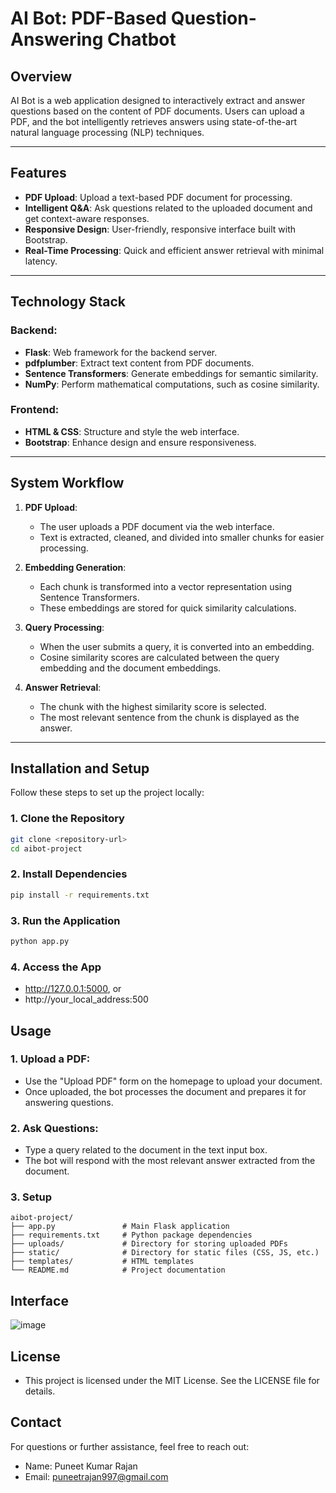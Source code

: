 # AI Bot: PDF-Based Question-Answering Chatbot

## Overview
AI Bot is a web application designed to interactively extract and answer questions based on the content of PDF documents. Users can upload a PDF, and the bot intelligently retrieves answers using state-of-the-art natural language processing (NLP) techniques.

---

## Features
- **PDF Upload**: Upload a text-based PDF document for processing.
- **Intelligent Q&A**: Ask questions related to the uploaded document and get context-aware responses.
- **Responsive Design**: User-friendly, responsive interface built with Bootstrap.
- **Real-Time Processing**: Quick and efficient answer retrieval with minimal latency.

---

## Technology Stack
### Backend:
- **Flask**: Web framework for the backend server.
- **pdfplumber**: Extract text content from PDF documents.
- **Sentence Transformers**: Generate embeddings for semantic similarity.
- **NumPy**: Perform mathematical computations, such as cosine similarity.

### Frontend:
- **HTML & CSS**: Structure and style the web interface.
- **Bootstrap**: Enhance design and ensure responsiveness.

---

## System Workflow
1. **PDF Upload**:
   - The user uploads a PDF document via the web interface.
   - Text is extracted, cleaned, and divided into smaller chunks for easier processing.

2. **Embedding Generation**:
   - Each chunk is transformed into a vector representation using Sentence Transformers.
   - These embeddings are stored for quick similarity calculations.

3. **Query Processing**:
   - When the user submits a query, it is converted into an embedding.
   - Cosine similarity scores are calculated between the query embedding and the document embeddings.

4. **Answer Retrieval**:
   - The chunk with the highest similarity score is selected.
   - The most relevant sentence from the chunk is displayed as the answer.

---

## Installation and Setup
Follow these steps to set up the project locally:

### 1. Clone the Repository
```bash
git clone <repository-url>
cd aibot-project
```
### 2. Install Dependencies
```bash
pip install -r requirements.txt
```
### 3. Run the Application
```bash
python app.py
```
### 4. Access the App
   - http://127.0.0.1:5000, or
   - http://your_local_address:500

## Usage

### 1. Upload a PDF:
  - Use the "Upload PDF" form on the homepage to upload your document.
  - Once uploaded, the bot processes the document and prepares it for answering questions.
### 2. Ask Questions:
  - Type a query related to the document in the text input box.
  - The bot will respond with the most relevant answer extracted from the document.

### 3. Setup
```plaintext
aibot-project/
├── app.py               # Main Flask application
├── requirements.txt     # Python package dependencies
├── uploads/             # Directory for storing uploaded PDFs
├── static/              # Directory for static files (CSS, JS, etc.)
├── templates/           # HTML templates
└── README.md            # Project documentation
```

## Interface

![image](https://github.com/user-attachments/assets/823d7537-7603-44aa-936c-ae41aac63283)

## License

  - This project is licensed under the MIT License. See the LICENSE file for details.

## Contact
For questions or further assistance, feel free to reach out:

   - Name: Puneet Kumar Rajan
   - Email: puneetrajan997@gmail.com

